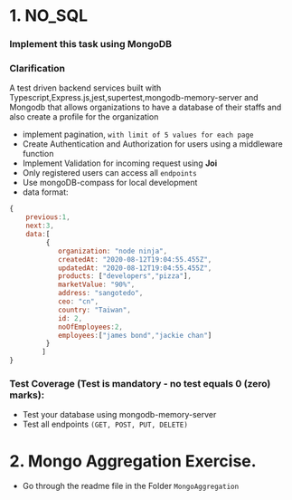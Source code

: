 # 1. NO_SQL

### Implement this task using MongoDB

### Clarification
A test driven backend services built with Typescript,Express.js,jest,supertest,mongodb-memory-server and Mongodb that allows organizations to have a database of their staffs and also create a profile for the organization


- implement pagination, `with limit of 5 values for each page`
- Create Authentication and Authorization for users using a middleware function
- Implement Validation for incoming request using  **Joi**
- Only registered users can access all `endpoints`
- Use mongoDB-compass for local development
- data format:
```js
{
    previous:1,
    next:3,
    data:[
         { 
            organization: "node ninja", 
            createdAt: "2020-08-12T19:04:55.455Z", 
            updatedAt: "2020-08-12T19:04:55.455Z", 
            products: ["developers","pizza"], 
            marketValue: "90%", 
            address: "sangotedo", 
            ceo: "cn",  
            country: "Taiwan", 
            id: 2, 
            noOfEmployees:2, 
            employees:["james bond","jackie chan"] 
         } 
        ]
}

```

### Test Coverage (Test is mandatory - no test equals 0 (zero) marks):
- Test your database using mongodb-memory-server
- Test all endpoints `(GET, POST, PUT, DELETE)`


# 2. Mongo Aggregation Exercise.
- Go through the readme file in the Folder `MongoAggregation`
